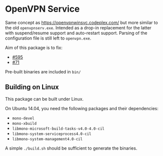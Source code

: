 OpenVPN Service
==============

Same concept as https://openvpnwinsvc.codeplex.com/ but more similar to the old
`openvpnserv.exe`. Intended as a drop-in replacement for the latter with
suspend/resume support and auto-restart support. Parsing of the configuration
file is still left to `openvpn.exe`.

Aim of this package is to fix:
- [#595](https://community.openvpn.net/openvpn/ticket/595)
- [#71](https://community.openvpn.net/openvpn/ticket/71)

Pre-built binaries are included in `bin/`

Building on Linux
-----------------

This package can be built under Linux.

On Ubuntu 14.04, you need the following packages and their dependencies:

- `mono-devel`
- `mono-xbuild`
- `libmono-microsoft-build-tasks-v4.0-4.0-cil`
- `libmono-system-serviceprocess4.0-cil`
- `libmono-system-management4.0-cil`

A simple `./build.sh` should be sufficient to generate the binaries.

